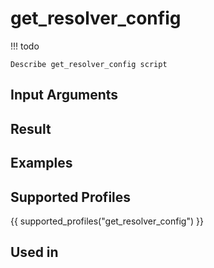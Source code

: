 

# get_resolver_config

<!-- prettier-ignore -->
!!! todo

    Describe get_resolver_config script

## Input Arguments

## Result

## Examples

## Supported Profiles

{{ supported_profiles("get_resolver_config") }}

## Used in
